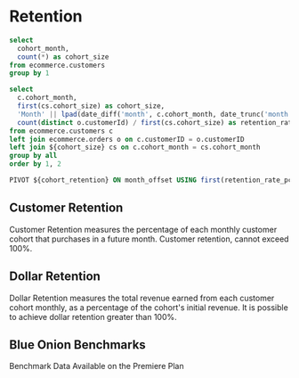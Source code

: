# Retention

```sql cohort_size
select
  cohort_month,
  count(*) as cohort_size
from ecommerce.customers
group by 1
```

```sql cohort_retention
select
  c.cohort_month,
  first(cs.cohort_size) as cohort_size,
  'Month' || lpad(date_diff('month', c.cohort_month, date_trunc('month', o.invoice_date))::varchar,2,0) || '_pct' as month_offset,
  count(distinct o.customerId) / first(cs.cohort_size) as retention_rate_pct
from ecommerce.customers c
left join ecommerce.orders o on c.customerID = o.customerID
left join ${cohort_size} cs on c.cohort_month = cs.cohort_month
group by all
order by 1, 2
```

```sql cohort_retention_pivot
PIVOT ${cohort_retention} ON month_offset USING first(retention_rate_pct)
```

## Customer Retention

Customer Retention measures the percentage of each monthly customer cohort that purchases in a future month. Customer retention, cannot exceed 100%.

<CohortTable data={cohort_retention_pivot} periodTitle="Cohort Month"/>

<!-- <DataTable data={cohort_retention_pivot} rows=all>
  <Column id='cohort_month' title='Cohort' fmt='mmm yyyy'/>
  <Column id='cohort_size' title='Cohort Size' align=center/>
  <Column id='Month00_pct' fmt='0%' title='0' contentType=colorscale scaleColor=blue colorMax=1 colorMin=0/>
  <Column id='Month01_pct' fmt='0%' title='1' contentType=colorscale scaleColor=blue colorMax=1 colorMin=0/>
  <Column id='Month02_pct' fmt='0%' title='2' contentType=colorscale scaleColor=blue colorMax=1 colorMin=0/>
  <Column id='Month03_pct' fmt='0%' title='3' contentType=colorscale scaleColor=blue colorMax=1 colorMin=0/>
  <Column id='Month04_pct' fmt='0%' title='4' contentType=colorscale scaleColor=blue colorMax=1 colorMin=0/>
  <Column id='Month05_pct' fmt='0%' title='5' contentType=colorscale scaleColor=blue colorMax=1 colorMin=0/>
  <Column id='Month06_pct' fmt='0%' title='6' contentType=colorscale scaleColor=blue colorMax=1 colorMin=0/>
  <Column id='Month07_pct' fmt='0%' title='7' contentType=colorscale scaleColor=blue colorMax=1 colorMin=0/>
  <Column id='Month08_pct' fmt='0%' title='8' contentType=colorscale scaleColor=blue colorMax=1 colorMin=0/>
  <Column id='Month09_pct' fmt='0%' title='9' contentType=colorscale scaleColor=blue colorMax=1 colorMin=0/>
  <Column id='Month10_pct' fmt='0%' title='10' contentType=colorscale scaleColor=blue colorMax=1 colorMin=0/>
  <Column id='Month11_pct' fmt='0%' title='11' contentType=colorscale scaleColor=blue colorMax=1 colorMin=0/>
  <Column id='Month12_pct' fmt='0%' title='12' contentType=colorscale scaleColor=blue colorMax=1 colorMin=0/>
</DataTable> -->

## Dollar Retention

Dollar Retention measures the total revenue earned from each customer cohort monthly, as a percentage of the cohort's initial revenue. It is possible to achieve dollar retention greater than 100%.

<CohortTable data={cohort_retention_pivot} periodTitle="Cohort Month" sizeFmt=usd/>

<!-- <DataTable data={cohort_retention_pivot} rows=all>
  <Column id='cohort_month' title='Cohort' fmt='mmm yyyy'/>
  <Column id='cohort_size' title='Cohort Size' fmt='usd'align=center/>
  <Column id='Month00_pct' fmt='0%' title='0' contentType=colorscale scaleColor=blue colorMax=1 colorMin=0/>
  <Column id='Month01_pct' fmt='0%' title='1' contentType=colorscale scaleColor=blue colorMax=1 colorMin=0/>
  <Column id='Month02_pct' fmt='0%' title='2' contentType=colorscale scaleColor=blue colorMax=1 colorMin=0/>
  <Column id='Month03_pct' fmt='0%' title='3' contentType=colorscale scaleColor=blue colorMax=1 colorMin=0/>
  <Column id='Month04_pct' fmt='0%' title='4' contentType=colorscale scaleColor=blue colorMax=1 colorMin=0/>
  <Column id='Month05_pct' fmt='0%' title='5' contentType=colorscale scaleColor=blue colorMax=1 colorMin=0/>
  <Column id='Month06_pct' fmt='0%' title='6' contentType=colorscale scaleColor=blue colorMax=1 colorMin=0/>
  <Column id='Month07_pct' fmt='0%' title='7' contentType=colorscale scaleColor=blue colorMax=1 colorMin=0/>
  <Column id='Month08_pct' fmt='0%' title='8' contentType=colorscale scaleColor=blue colorMax=1 colorMin=0/>
  <Column id='Month09_pct' fmt='0%' title='9' contentType=colorscale scaleColor=blue colorMax=1 colorMin=0/>
  <Column id='Month10_pct' fmt='0%' title='10' contentType=colorscale scaleColor=blue colorMax=1 colorMin=0/>
  <Column id='Month11_pct' fmt='0%' title='11' contentType=colorscale scaleColor=blue colorMax=1 colorMin=0/>
  <Column id='Month12_pct' fmt='0%' title='12' contentType=colorscale scaleColor=blue colorMax=1 colorMin=0/>
</DataTable> -->

## Blue Onion Benchmarks

<div class="rounded px-2  border-3 border-dashed w-full h-72 border-blue-200 border bg-blue-50 text-lg flex items-center mt-4 font-bold text-blue-900">
<span class="mx-auto">
Benchmark Data Available on the Premiere Plan
</span>
</div>


